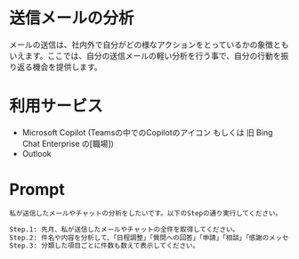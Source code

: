 # 送信メールの分析

メールの送信は、社内外で自分がどの様なアクションをとっているかの象徴ともいえます。ここでは、自分の送信メールの軽い分析を行う事で、自分の行動を振り返る機会を提供します。

# 利用サービス

- Microsoft Copilot (Teamsの中でのCopilotのアイコン もしくは 旧 Bing Chat Enterprise の[職場])
- Outlook

# Prompt

```cmd
私が送信したメールやチャットの分析をしたいです。以下のStepの通り実行してください。

Step.1: 先月、私が送信したメールやチャットの全件を取得してください。
Step.2: 件名や内容を分析して、「日程調整」「質問への回答」「申請」「相談」「感謝のメッセージ」「リマインダー」「その他」などの様に、どんな種類のメールやチャットを送信しているのかの分類をしてください。メールとチャットで分けてください。社内と社外も分けてください。
Step.3: 分類した項目ごとに件数も数えて表示してください。
```
